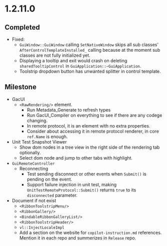 # 1.2.11.0

## Completed

- Fixed:
  - `GuiWindow::GuiWindow` calling `SetNativeWindow` skips all sub classes' `AfterControlTemplateInstalled_` calling because at the moment sub classes are not fully initialized yet.
  - Displaying a tooltip and exit would crash on deleting `sharedTooltipControl` in `GuiApplication::~GuiApplication`.
  - Toolstrip dropdown button has unwanted splitter in control template.

## Milestone

- GacUI
  - `<RawRendering/>` element.
    - Run Metadata_Generate to refresh types
    - Run GacUI_Compiler on everything to see if there are any codege changing.
    - In remote protocol, it is an element with no extra properties.
    - Consider about accessing it in remote protocol renderer, in core `ref.Name` is enough.
- Unit Test Snapshot Viewer
  - Show dom nodes in a tree view in the right side of the rendering tab optionally.
  - Select dom node and jump to other tabs with highlight.
- `GuiRemoteController`
  - Reconnecting
    - Test sending disconnect or other events when `Submit()` is pending on the event.
    - Support failure injection in unit test, making `UnitTestRemoteProtocol::Submit()` returns `true` to its `disconnected` parameter.
- Document if not exist
  - `<RibbonToolstripMenu/>`
  - `<RibbonGallery/>`
  - `<BindableRibbonGalleryList/>`
  - `<RibbonToolstripHeader/>`
  - `vl::InjectLocaleImpl`
  - Add a section on the website for `copilot-instruction.md` references. Mention it in each repo and summerizes in `Release` repo.
